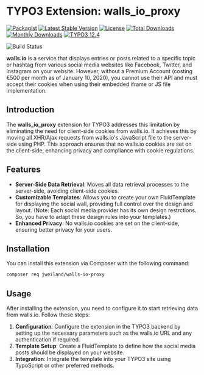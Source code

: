 # TYPO3 Extension: walls_io_proxy

[![Packagist][packagist-logo-stable]][extension-packagist-url]
[![Latest Stable Version][extension-build-shield]][extension-ter-url]
[![License][LICENSE_BADGE]][extension-packagist-url]
[![Total Downloads][extension-downloads-badge]][extension-packagist-url]
[![Monthly Downloads][extension-monthly-downloads]][extension-packagist-url]
[![TYPO3 12.4][TYPO3-shield]][TYPO3-12-url]

![Build Status](https://github.com/jweiland-net/walls_io_proxy/workflows/CI/badge.svg)

**walls.io** is a service that displays entries or posts related to a specific topic or hashtag from various social media websites like Facebook, Twitter, and Instagram on your website. However, without a Premium Account (costing €500 per month as of January 10, 2020), you cannot use their API and must accept their cookies when using their embedded iframe or JS file implementation.

## Introduction

The **walls_io_proxy** extension for TYPO3 addresses this limitation by eliminating the need for client-side cookies from walls.io. It achieves this by moving all XHR/Ajax requests from walls.io's JavaScript file to the server-side using PHP. This approach ensures that no walls.io cookies are set on the client-side, enhancing privacy and compliance with cookie regulations.

## Features

- **Server-Side Data Retrieval**: Moves all data retrieval processes to the server-side, avoiding client-side cookies.
- **Customizable Templates**: Allows you to create your own FluidTemplate for displaying the social wall, providing full control over the design and layout.
  (Note: Each social media provider has its own design restrctions. So, you have to adapt these design rules into your templates.)
- **Enhanced Privacy**: No walls.io cookies are set on the client-side, ensuring better privacy for your users.

## Installation

You can install this extension via Composer with the following command:

```bash
composer req jweiland/walls-io-proxy
```

## Usage

After installing the extension, you need to configure it to start retrieving data from walls.io. Follow these steps:

1. **Configuration**: Configure the extension in the TYPO3 backend by setting up the necessary parameters such as the walls.io URL and any authentication if required.
2. **Template Setup**: Create a FluidTemplate to define how the social media posts should be displayed on your website.
3. **Integration**: Integrate the template into your TYPO3 site using TypoScript or other preferred methods.


<!-- MARKDOWN LINKS & IMAGES -->

[extension-build-shield]: https://poser.pugx.org/jweiland/walls-io-proxy/v/stable.svg?style=for-the-badge

[extension-downloads-badge]: https://poser.pugx.org/jweiland/walls-io-proxy/d/total.svg?style=for-the-badge

[extension-monthly-downloads]: https://poser.pugx.org/jweiland/walls-io-proxy/d/monthly?style=for-the-badge

[extension-ter-url]: https://extensions.typo3.org/extension/walls_io_proxy/

[extension-packagist-url]: https://packagist.org/packages/jweiland/walls-io-proxy/

[packagist-logo-stable]: https://img.shields.io/badge/--grey.svg?style=for-the-badge&logo=packagist&logoColor=white

[TYPO3-12-url]: https://get.typo3.org/version/12

[TYPO3-shield]: https://img.shields.io/badge/TYPO3-12.4-green.svg?style=for-the-badge&logo=typo3

[LICENSE_BADGE]: https://img.shields.io/github/license/jweiland-net/walls_io_proxy?label=license&style=for-the-badge
